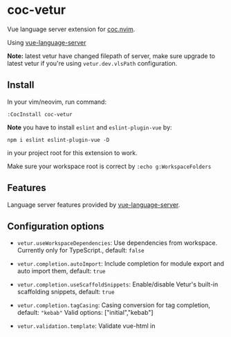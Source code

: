 # coc-vetur

Vue language server extension for [coc.nvim](https://github.com/neoclide/coc.nvim).

Using [vue-language-server](https://www.npmjs.com/package/vls)

**Note:** latest vetur have changed filepath of server, make sure upgrade to
latest vetur if you're using `vetur.dev.vlsPath` configuration.

## Install

In your vim/neovim, run command:

```
:CocInstall coc-vetur
```

**Note** you have to install `eslint` and `eslint-plugin-vue` by:

```
npm i eslint eslint-plugin-vue -D
```

in your project root for this extension to work.

Make sure your workspace root is correct by `:echo g:WorkspaceFolders`

## Features

Language server features provided by [vue-language-server](https://www.npmjs.com/package/vls).

## Configuration options

- `vetur.useWorkspaceDependencies`: Use dependencies from workspace. Currently only for TypeScript., default: `false`
- `vetur.completion.autoImport`: Include completion for module export and auto import them, default: `true`
- `vetur.completion.useScaffoldSnippets`: Enable/disable Vetur's built-in scaffolding snippets, default: `true`
- `vetur.completion.tagCasing`: Casing conversion for tag completion, default: `"kebab"`
  Valid options: ["initial","kebab"]
- `vetur.validation.template`: Validate vue-html in <template> using eslint-plugin-vue, default: `true`
- `vetur.validation.style`: Validate css/scss/less/postcss in <style>, default: `true`
- `vetur.validation.script`: Validate js/ts in <script>, default: `true`
- `vetur.format.enable`: Enable/disable the Vetur document formatter., default: `true`
- `vetur.format.options.tabSize`: Number of spaces per indentation level. Inherited by all formatters., default: `2`
- `vetur.format.options.useTabs`: Use tabs for indentation. Inherited by all formatters., default: `false`
- `vetur.format.defaultFormatter.html`: Default formatter for <template> region, default: `"prettier"`
  Valid options: ["none","prettyhtml","js-beautify-html","prettier"]
- `vetur.format.defaultFormatter.css`: Default formatter for <style> region, default: `"prettier"`
  Valid options: ["none","prettier"]
- `vetur.format.defaultFormatter.postcss`: Default formatter for <style lang='postcss'> region, default: `"prettier"`
  Valid options: ["none","prettier"]
- `vetur.format.defaultFormatter.scss`: Default formatter for <style lang='scss'> region, default: `"prettier"`
  Valid options: ["none","prettier"]
- `vetur.format.defaultFormatter.less`: Default formatter for <style lang='less'> region, default: `"prettier"`
  Valid options: ["none","prettier"]
- `vetur.format.defaultFormatter.stylus`: Default formatter for <style lang='stylus'> region, default: `"stylus-supremacy"`
  Valid options: ["none","stylus-supremacy"]
- `vetur.format.defaultFormatter.js`: Default formatter for <script> region, default: `"prettier"`
  Valid options: ["none","prettier","prettier-eslint","vscode-typescript"]
- `vetur.format.defaultFormatter.ts`: Default formatter for <script> region, default: `"prettier"`
  Valid options: ["none","prettier","prettier-tslint","vscode-typescript"]
- `vetur.format.defaultFormatterOptions`: Options for all default formatters, default: `{"js-beautify-html":{"wrap_attributes":"force-expand-multiline"},"prettyhtml":{"printWidth":100,"singleQuote":false,"wrapAttributes":false,"sortAttributes":false}}`
- `vetur.format.styleInitialIndent`: Whether to have initial indent for <style> region, default: `false`
- `vetur.format.scriptInitialIndent`: Whether to have initial indent for <script> region, default: `false`
- `vetur.languageFeatures.codeActions`: Whether to enable codeActions, default: `true`
- `vetur.trace.server`: Traces the communication between VS Code and Vue Language Server., default: `"off"`
  Valid options: ["off","messages","verbose"]
- `vetur.dev.vlsPath`: Path to VLS for Vetur developers. There are two ways of using it.

  1. Clone vuejs/vetur from GitHub, build it and point it to the ABSOLUTE path of `/server`.
  2. `yarn global add vue-language-server` and point Vetur to the installed location (`yarn global dir` + node_modules/vue-language-server)

- `vetur.dev.logLevel`: Log level for VLS, default: `"INFO"`
  Valid options: ["INFO","DEBUG"]
- `vetur.experimental.templateInterpolationService`: Enable template interpolation service that offers diagnostics / hover / definition / references., default: `false`

Trigger completion in `coc-settings.json` to get full list of options.

## Troubleshooting

- Add `"vetur.trace.server": "verbose"` to your `coc-settings.json` (opened by command
  `:CocConfig`) for verbose messages.
  `coc-settings.json`
- Restart coc server by command `:CocRestart`
- Make the issue happen.
- Open tsserver output channel by command `:CocCommand workspace.showOutput vetur`.

## License

MIT
